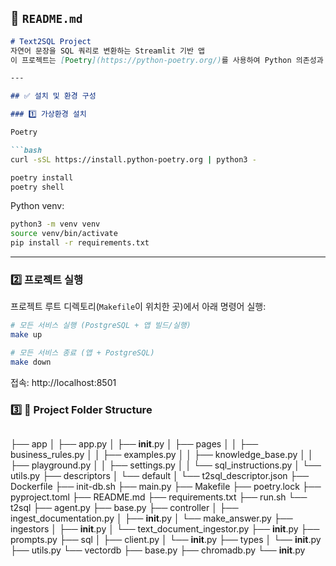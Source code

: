 ## 📄 **`README.md`**

````markdown
# Text2SQL Project
자연어 문장을 SQL 쿼리로 변환하는 Streamlit 기반 앱
이 프로젝트는 [Poetry](https://python-poetry.org/)를 사용하여 Python 의존성과 가상환경을 관리하며, LangGraph 및 LangChain 기반 AI 에이전트를 구현합니다.

---

## ✅ 설치 및 환경 구성

### 1️⃣ 가상환경 설치

Poetry

```bash
curl -sSL https://install.python-poetry.org | python3 -

poetry install
poetry shell

````

Python venv:

```bash
python3 -m venv venv
source venv/bin/activate
pip install -r requirements.txt
```

---

### 2️⃣ 프로젝트 실행

프로젝트 루트 디렉토리(`Makefile`이 위치한 곳)에서 아래 명령어 실행:

```bash
# 모든 서비스 실행 (PostgreSQL + 앱 빌드/실행)
make up

# 모든 서비스 종료 (앱 + PostgreSQL)
make down
```

접속: http://localhost:8501

### 3️⃣ 📁 Project Folder Structure

```plaintext
```
├── app
│   ├── app.py
│   ├── __init__.py
│   ├── pages
│   │   ├── business_rules.py
│   │   ├── examples.py
│   │   ├── knowledge_base.py
│   │   ├── playground.py
│   │   ├── settings.py
│   │   └── sql_instructions.py
│   └── utils.py
├── descriptors
│   └── default
│       └── t2sql_descriptor.json
├── Dockerfile
├── init-db.sh
├── main.py
├── Makefile 
├── poetry.lock
├── pyproject.toml
├── README.md
├── requirements.txt
├── run.sh
└── t2sql
    ├── agent.py
    ├── base.py
    ├── controller
    │   ├── ingest_documentation.py
    │   ├── __init__.py
    │   └── make_answer.py
    ├── ingestors
    │   ├── __init__.py
    │   └── text_document_ingestor.py
    ├── __init__.py
    ├── prompts.py
    ├── sql
    │   ├── client.py
    │   └── __init__.py
    ├── types
    │   └── __init__.py
    ├── utils.py
    └── vectordb
        ├── base.py
        ├── chromadb.py
        └── __init__.py
```

